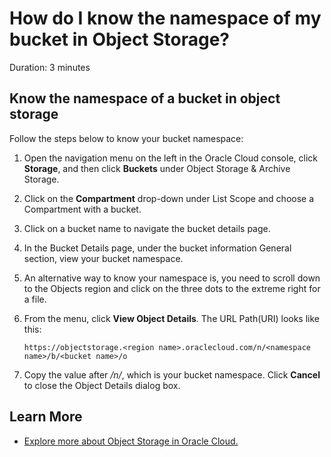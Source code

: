 # How do I know the namespace of my bucket in Object Storage?

Duration: 3 minutes

## Know the namespace of a bucket in object storage

Follow the steps below to know your bucket namespace:

1. Open the navigation menu on the left in the Oracle Cloud console, click **Storage**, and then click **Buckets** under Object Storage & Archive Storage.

2. Click on the **Compartment** drop-down under List Scope and choose a Compartment with a bucket.

3. Click on a bucket name to navigate the bucket details page.

4. In the Bucket Details page, under the bucket information General section, view your bucket namespace.

5. An alternative way to know your namespace is, you need to scroll down to the Objects region and click on the three dots to the extreme right for a file.

6. From the menu, click **View Object Details**. The URL Path(URI) looks like this:

    ```
    https://objectstorage.<region name>.oraclecloud.com/n/<namespace name>/b/<bucket name>/o

    ```

7. Copy the value after */n/*, which is your bucket namespace. Click **Cancel** to close the Object Details dialog box.

## Learn More

* [Explore more about Object Storage in Oracle Cloud.](https://docs.oracle.com/en-us/iaas/Content/Object/home.htm)
